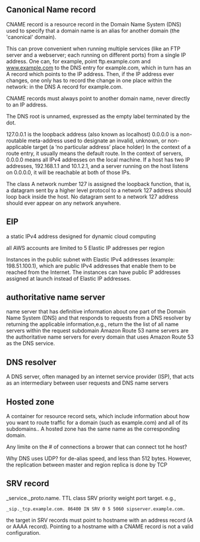 Canonical Name record
------
CNAME record is a resource record in the Domain Name System (DNS) used to specify that a domain name is an alias for another domain (the 'canonical' domain).

This can prove convenient when running multiple services (like an FTP server and a webserver; each running on different ports) from a single IP address. One can, for example, point ftp.example.com and www.example.com to the DNS entry for example.com, which in turn has an A record which points to the IP address. Then, if the IP address ever changes, one only has to record the change in one place within the network: in the DNS A record for example.com.

CNAME records must always point to another domain name, never directly to an IP address.

The DNS root is unnamed, expressed as the empty label terminated by the dot.

127.0.0.1 is the loopback address (also known as localhost)
0.0.0.0 is a non-routable meta-address used to designate an invalid, unknown, or non-applicable target (a ‘no particular address’ place holder)
In the context of a route entry, it usually means the default route.
In the context of servers, 0.0.0.0 means all IPv4 addresses on the local machine. If a host has two IP addresses, 192.168.1.1 and 10.1.2.1, and a server running on the host listens on 0.0.0.0, it will be reachable at both of those IPs.

The class A network number 127 is assigned the loopback function, that is, a datagram sent by a higher level protocol to a network 127 address should loop back inside the host. No datagram sent to a network 127 address should ever appear on any network anywhere.


EIP
---------
a static IPv4 address designed for dynamic cloud computing

all AWS accounts are limited to 5 Elastic IP addresses per region

Instances in the public subnet with Elastic IPv4 addresses (example: 198.51.100.1), which are public IPv4 addresses that enable them to be reached from the Internet. The instances can have public IP addresses assigned at launch instead of Elastic IP addresses.

authoritative name server
--------
 name server that has definitive information about one part of the Domain Name System (DNS) and that responds to requests from a DNS resolver by returning the applicable information,e.g., return the the list of all name servers within the request subdomain
Amazon Route 53 name servers are the authoritative name servers for every domain that uses Amazon Route 53 as the DNS service.

DNS resolver
--------
A DNS server, often managed by an internet service provider (ISP), that acts as an intermediary between user requests and DNS name servers

Hosted zone
--------
A container for resource record sets, which include information about how you want to route traffic for a domain (such as example.com) and all of its subdomains.. A hosted zone has the same name as the corresponding domain.

Any limite on the # of connections a brower that can connect tot he host?

Why DNS uses UDP? for de-alias speed, and less than 512 bytes. However, the replication between master and region replica is done by TCP





SRV record
----------
_service._proto.name. TTL class SRV priority weight port target.
e.g.,
```
_sip._tcp.example.com. 86400 IN SRV 0 5 5060 sipserver.example.com.
```

the target in SRV records must point to hostname with an address record (A or AAAA record). Pointing to a hostname with a CNAME record is not a valid configuration.


